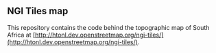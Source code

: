 ## NGI Tiles map

This repository contains the code behind the topographic map of South Africa at [http://htonl.dev.openstreetmap.org/ngi-tiles/](http://htonl.dev.openstreetmap.org/ngi-tiles/).

